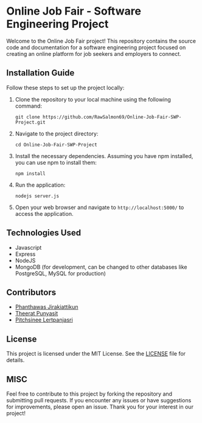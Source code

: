 # Online Job Fair - Software Engineering Project

Welcome to the Online Job Fair project! This repository contains the source code and documentation for a software engineering project focused on creating an online platform for job seekers and employers to connect.

## Installation Guide

Follow these steps to set up the project locally:

1. Clone the repository to your local machine using the following command:
   ```
   git clone https://github.com/RawSalmon69/Online-Job-Fair-SWP-Project.git
   ```

2. Navigate to the project directory:
   ```
   cd Online-Job-Fair-SWP-Project
   ```

3. Install the necessary dependencies. Assuming you have npm installed, you can use npm to install them:
   ```
   npm install
   ```

6. Run the application:
   ```
   nodejs server.js
   ```

7. Open your web browser and navigate to `http://localhost:5000/` to access the application.


## Technologies Used

- Javascript
- Express
- NodeJS
- MongoDB (for development, can be changed to other databases like PostgreSQL, MySQL for production)

## Contributors

- [Phanthawas Jirakiattikun](https://github.com/RawSalmon69)
- [Theerat Punyasit](https://github.com/vetozer6417)
- [Pitchsinee Lertpanjasri](https://github.com/PitchsineeLertpanjasri)

## License

This project is licensed under the MIT License. See the [LICENSE](LICENSE) file for details.

## MISC

Feel free to contribute to this project by forking the repository and submitting pull requests. If you encounter any issues or have suggestions for improvements, please open an issue. Thank you for your interest in our project!
